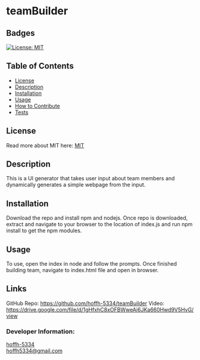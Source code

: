# teamBuilder

## Badges
  [![License: MIT](https://img.shields.io/badge/License-MIT-yellow.svg)](https://opensource.org/licenses/MIT)
  ## Table of Contents
  * [License](#license)
  * [Description](#description)
  * [Installation](#installation)
  * [Usage](#usage)
  * [How to Contribute](#how-to-contribute)
  * [Tests](#test)
  ## License
  Read more about MIT here:
  [MIT](https://opensource.org/licenses/MIT)
  ## Description
  This is a UI generator that takes user input about team members and dynamically generates a simple webpage from the input. 
  ## Installation
  Download the repo and install npm and nodejs. Once repo is downloaded, extract and navigate to your browser to the location of index.js and run npm install to get the npm modules. 

  ## Usage
  To use, open the index in node and follow the prompts. Once finished building team, navigate to index.html file and open in browser. 
 
 ## Links
  GitHub Repo: https://github.com/hoffh-5334/teamBuilder
  Video: https://drive.google.com/file/d/1gHfxhC8xOFBWweAi6JKa660Hwd9V5HvG/view



  ### Developer Information: 
  [hoffh-5334](https://github.com/hoffh-5334)  
  hoffh5334@gmail.com